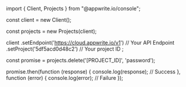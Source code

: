 import { Client, Projects } from "@appwrite.io/console";

const client = new Client();

const projects = new Projects(client);

client
    .setEndpoint('https://cloud.appwrite.io/v1') // Your API Endpoint
    .setProject('5df5acd0d48c2') // Your project ID
;

const promise = projects.delete('[PROJECT_ID]', 'password');

promise.then(function (response) {
    console.log(response); // Success
}, function (error) {
    console.log(error); // Failure
});